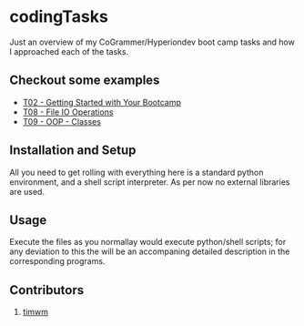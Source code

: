 # codingTasks
Just an overview of my CoGrammer/Hyperiondev boot camp tasks and how I approached each of the tasks.

## Checkout some examples
 - [T02 - Getting Started with Your Bootcamp](T02%20-%20Getting%20Started%20with%20Your%20Bootcamp)
 - [T08 - File IO Operations](T08%20-%20File%20IO%20Operations)
 - [T09 - OOP - Classes](T09%20-%20OOP%20-%20Classes)

## Installation and Setup
All you need to get rolling with everything here is a standard python environment, and a shell script interpreter.
As per now no external libraries are used.

## Usage
Execute the files as you normallay would execute python/shell scripts; for any deviation to this the will be an
accompaning detailed description in the corresponding programs.

## Contributors
1. [timwm](https://github.com/timwm)
